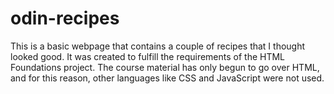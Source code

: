 # odin-recipes

This is a basic webpage that contains a couple of recipes that I thought looked good. It was created to fulfill the requirements of the HTML Foundations project. The course material has only begun to go over HTML, and for this reason, other languages like CSS and JavaScript were not used.